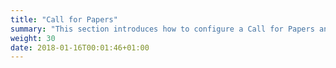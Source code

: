 ```yaml
---
title: "Call for Papers"
summary: "This section introduces how to configure a Call for Papers and receive / review Session submissions."
weight: 30
date: 2018-01-16T00:01:46+01:00
---
```

